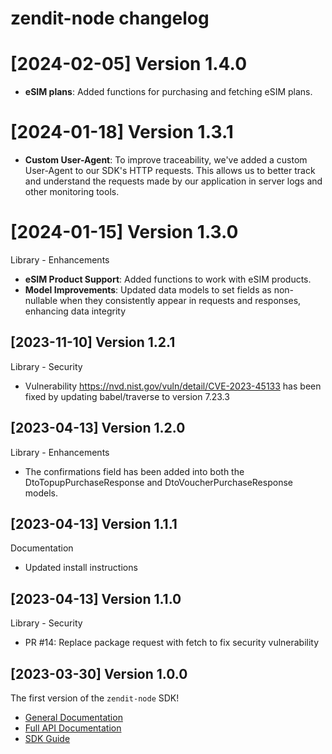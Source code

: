 zendit-node changelog
=====================

# [2024-02-05] Version 1.4.0

- **eSIM plans**: Added functions for purchasing and fetching eSIM plans.

# [2024-01-18] Version 1.3.1

- **Custom User-Agent**: To improve traceability, we've added a custom User-Agent to our SDK's HTTP requests.
  This allows us to better track and understand the requests made by our application in server logs and other monitoring tools.

# [2024-01-15] Version 1.3.0

Library - Enhancements

- **eSIM Product Support**: Added functions to work with eSIM products.
- **Model Improvements**: Updated data models to set fields as non-nullable when they consistently appear in requests and responses, enhancing data integrity

[2023-11-10] Version 1.2.1
--------------------------------

Library - Security

- Vulnerability https://nvd.nist.gov/vuln/detail/CVE-2023-45133 has been fixed by updating babel/traverse to version 7.23.3

[2023-04-13] Version 1.2.0
--------------------------------

Library - Enhancements

- The confirmations field has been added into both the DtoTopupPurchaseResponse and DtoVoucherPurchaseResponse models.

[2023-04-13] Version 1.1.1
--------------------------------

Documentation

- Updated install instructions

[2023-04-13] Version 1.1.0
--------------------------------

Library - Security

- PR #14: Replace package request with fetch to fix security vulnerability

[2023-03-30] Version 1.0.0
--------------------------------
The first version of the `zendit-node` SDK!

- [General Documentation](https://developers.zendit.io)
- [Full API Documentation](https://developers.zendit.io/api)
- [SDK Guide](SDK-GUIDE.md)
